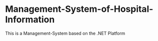 # Management-System-of-Hospital-Information

This is a Management-System based on the .NET Platform
